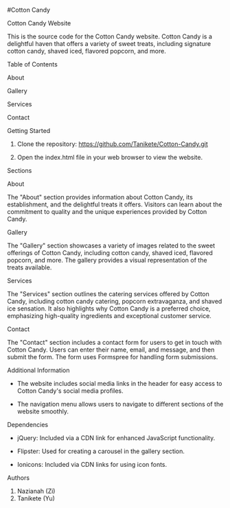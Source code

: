 #Cotton Candy



Cotton Candy Website

This is the source code for the Cotton Candy website. Cotton Candy is a delightful haven that offers a variety of sweet treats, including signature cotton candy, shaved iced, flavored popcorn, and more.

Table of Contents

About

Gallery

Services

Contact


Getting Started


1. Clone the repository:
https://github.com/Tanikete/Cotton-Candy.git

2. Open the index.html file in your web browser to view the website.


Sections


About

The "About" section provides information about Cotton Candy, its establishment, and the delightful treats it offers. Visitors can learn about the commitment to quality and the unique experiences provided by Cotton Candy.

Gallery

The "Gallery" section showcases a variety of images related to the sweet offerings of Cotton Candy, including cotton candy, shaved iced, flavored popcorn, and more. The gallery provides a visual representation of the treats available.

Services

The "Services" section outlines the catering services offered by Cotton Candy, including cotton candy catering, popcorn extravaganza, and shaved ice sensation. It also highlights why Cotton Candy is a preferred choice, emphasizing high-quality ingredients and exceptional customer service.


Contact

The "Contact" section includes a contact form for users to get in touch with Cotton Candy. Users can enter their name, email, and message, and then submit the form. The form uses Formspree for handling form submissions.


Additional Information

- The website includes social media links in the header for easy access to Cotton Candy's social media profiles.

- The navigation menu allows users to navigate to different sections of the website smoothly.

Dependencies

- jQuery: Included via a CDN link for enhanced JavaScript functionality.

- Flipster: Used for creating a carousel in the gallery section.

- Ionicons: Included via CDN links for using icon fonts.

Authors
1. Nazianah (Zi)
2. Tanikete (Yu)